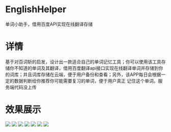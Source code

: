 # EnglishHelper
单词小助手，借用百度API实现在线翻译存储
# 详情
 基于对百词斩的启发，设计出一款适合自己的单词记忆工具；你可以使用该工具存储你不知道的单词及其翻译，借用百度翻译api接口实现在线翻译单词并存储到你的词库；并且词库存储在云端，便于用户备份和查看；另外，该APP每日会根据一定的数据判断给你推荐你可能需要复习的单词，便于用户真正
记住这个单词。服务端代码没上传
# 效果展示
![](https://github.com/visionEH/EnglishHelper/raw/master/image/1.jpg)
![](https://github.com/visionEH/EnglishHelper/raw/master/image/2.png)
![](https://github.com/visionEH/EnglishHelper/raw/master/image/3.png)
![](https://github.com/visionEH/EnglishHelper/raw/master/image/4.png)
![](https://github.com/visionEH/EnglishHelper/raw/master/image/5.png)
![](https://github.com/visionEH/EnglishHelper/raw/master/image/6.png)
![](https://github.com/visionEH/EnglishHelper/raw/master/image/7.png)

